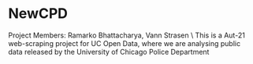 # NewCPD

Project Members: Ramarko Bhattacharya, Vann Strasen \ This is a Aut-21 web-scraping project for UC Open Data, where we are analysing public data released by the University of Chicago Police Department
